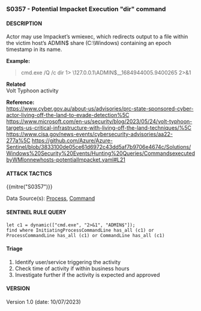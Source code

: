 ### S0357 - Potential Impacket Execution "dir" command

#### DESCRIPTION

Actor may use Impacket’s wmiexec, which redirects output to a file within the victim host’s ADMIN$ share (C:\\Windows) containing an epoch timestamp in its name.

**Example:**

> cmd.exe /Q /c dir 1> \\127.0.0.1\\ADMIN$\_\_1684944005.9400265 2>&1

**Related**\
Volt Typhoon activity

**Reference:**\
https://www.cyber.gov.au/about-us/advisories/prc-state-sponsored-cyber-actor-living-off-the-land-to-evade-detection%5C
https://www.microsoft.com/en-us/security/blog/2023/05/24/volt-typhoon-targets-us-critical-infrastructure-with-living-off-the-land-techniques/%5C
https://www.cisa.gov/news-events/cybersecurity-advisories/aa22-277a%5C
https://github.com/Azure/Azure-Sentinel/blob/3833100de05ce61d6972c43dd5af7b9706e4674c/Solutions/Windows%20Security%20Events/Hunting%20Queries/CommandsexecutedbyWMIonnewhosts-potentialImpacket.yaml#L21

#### ATT&CK TACTICS<br>

{{mitre("S0357")}}

Data Source(s): [Process](https://attack.mitre.org/datasources/DS0009/), [Command](https://attack.mitre.org/datasources/DS0017/)

#### SENTINEL RULE QUERY<br>

```
let c1 = dynamic(["cmd.exe", "2>&1", "ADMIN$"]);
find where InitiatingProcessCommandLine has_all (c1) or ProcessCommandLine has_all (c1) or CommandLine has_all (c1) 
```

#### Triage

1. Identify user/service triggering the activity
1. Check time of activity if within business hours
1. Investigate further if the activity is expected and approved

#### VERSION

Version 1.0 (date: 10/07/2023)
